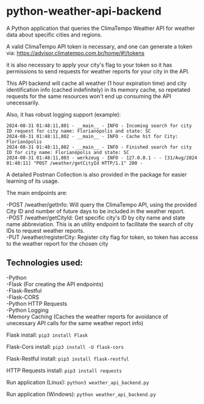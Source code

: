 # python-weather-api-backend
A Python application that queries the ClimaTempo Weather API for weather data about specific cities and regions.

A valid ClimaTempo API token is necessary, and one can generate a token via: https://advisor.climatempo.com.br/home/#!/tokens

it is also necessary to apply your city's flag to your token so it has permissions to send requests for weather reports for your city in the API. 

This API backend will cache all weather (1 hour expiration time) and city identification info (cached indefinitely) in its memory cache, so repetated requests for the same resources won't end up consuming the API unecessarily.

Also, it has robust logging support (example):

```2024-08-31 01:48:11,801 - __main__ - INFO - Incoming search for city ID request for city name: Florianópolis and state: SC```  
```2024-08-31 01:48:11,802 - __main__ - INFO - Cache hit for City: Florianópolis```  
```2024-08-31 01:48:11,802 - __main__ - INFO - Finished search for city ID for city name: Florianópolis and state: SC```  
```2024-08-31 01:48:11,803 - werkzeug - INFO - 127.0.0.1 - - [31/Aug/2024 01:48:11] "POST /weather/getCityId HTTP/1.1" 200 -```  

A detailed Postman Collection is also provided in the package for easier learning of its usage.

The main endpoints are:

-POST /weather/getInfo: Will query the ClimaTempo API, using the provided City ID and number of future days to be included in the weather report.  
-POST /weather/getCityId: Get specific city's ID by city name and state name abbreviation. This is an utility endpoint to facilitate the search of city IDs to request weather reports.  
-PUT /weather/registerCity: Register city flag for token, so token has access to the weather report for the chosen city  

## Technologies used:
-Python  
-Flask (For creating the API endpoints)  
-Flask-Restful  
-Flask-CORS  
-Python HTTP Requests  
-Python Logging  
-Memory Caching (Caches the weather reports for avoidance of unecessary API calls for the same weather report info)  

Flask install:
```pip3 install Flask```

Flask-Cors install:
```pip3 install -U flask-cors```

Flask-Restful install:
```pip3 install flask-restful```

HTTP Requests install:
```pip3 install requests```

Run application (Linux):
```python3 weather_api_backend.py```

Run application (Windows):
```python weather_api_backend.py```

